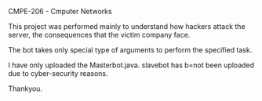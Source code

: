 CMPE-206 - Cmputer Networks

This project was performed mainly to understand how hackers attack the server, the consequences that the victim company face.

The bot takes only special type of arguments to perform the specified task.

I have only uploaded the Masterbot.java. slavebot has b=not been uploaded due to cyber-security reasons.

Thankyou.
